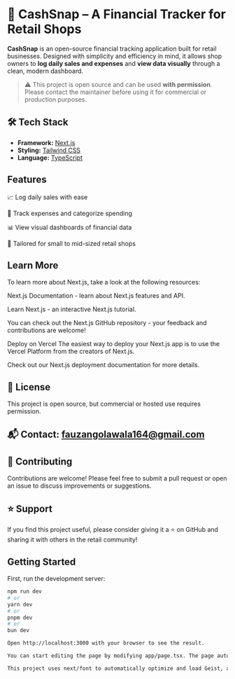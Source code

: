 # 💸 CashSnap – A Financial Tracker for Retail Shops

**CashSnap** is an open-source financial tracking application built for retail businesses. Designed with simplicity and efficiency in mind, it allows shop owners to **log daily sales and expenses** and **view data visually** through a clean, modern dashboard.

> ⚠️ This project is open source and can be used **with permission**. Please contact the maintainer before using it for commercial or production purposes.

## 🛠 Tech Stack

- **Framework:** [Next.js](https://nextjs.org/)
- **Styling:** [Tailwind CSS](https://tailwindcss.com/)
- **Language:** [TypeScript](https://www.typescriptlang.org/)

## Features
📈 Log daily sales with ease

💸 Track expenses and categorize spending

📊 View visual dashboards of financial data

🧾 Tailored for small to mid-sized retail shops

## Learn More
To learn more about Next.js, take a look at the following resources:

Next.js Documentation - learn about Next.js features and API.

Learn Next.js - an interactive Next.js tutorial.

You can check out the Next.js GitHub repository - your feedback and contributions are welcome!

Deploy on Vercel
The easiest way to deploy your Next.js app is to use the Vercel Platform from the creators of Next.js.

Check out our Next.js deployment documentation for more details.

## 📄 License
This project is open source, but commercial or hosted use requires permission.

## 📬 Contact: fauzangolawala164@gmail.com

## 🤝 Contributing
Contributions are welcome! Please feel free to submit a pull request or open an issue to discuss improvements or suggestions.

## ⭐️ Support
If you find this project useful, please consider giving it a ⭐ on GitHub and sharing it with others in the retail community!

## Getting Started

First, run the development server:

```bash
npm run dev
# or
yarn dev
# or
pnpm dev
# or
bun dev

Open http://localhost:3000 with your browser to see the result.

You can start editing the page by modifying app/page.tsx. The page auto-updates as you edit the file.

This project uses next/font to automatically optimize and load Geist, a new font family for Vercel.
